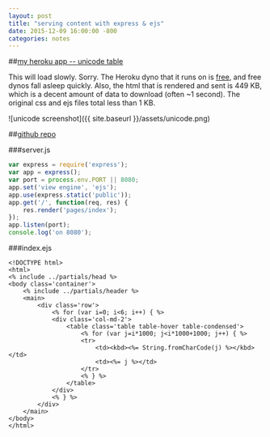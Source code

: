 ```yaml
---
layout: post
title: "serving content with express & ejs"
date: 2015-12-09 16:00:00 -800
categories: notes
---
```


##[my heroku app -- unicode table](https://radiant-basin-9785.herokuapp.com/)

This will load slowly. Sorry. The Heroku dyno that it runs on is [free](https://www.heroku.com/pricing), and free dynos fall asleep quickly. Also, the html that is rendered and sent is 449 KB, which is a decent amount of data to download (often ~1 second). The original css and ejs files total less than 1 KB. 

![unicode screenshot]({{ site.baseurl }}/assets/unicode.png)

##[github repo](https://github.com/jontejada/unicode)

###server.js
```javascript
var express = require('express');
var app = express();
var port = process.env.PORT || 8080;
app.set('view engine', 'ejs');
app.use(express.static('public'));
app.get('/', function(req, res) {
	res.render('pages/index');
});
app.listen(port);
console.log('on 8080');
```

###index.ejs
```ejs
<!DOCTYPE html>
<html>
<% include ../partials/head %>
<body class='container'>
	<% include ../partials/header %>
	<main>
		<div class='row'>
			<% for (var i=0; i<6; i++) { %>
			<div class='col-md-2'>
				<table class='table table-hover table-condensed'>
					<% for (var j=i*1000; j<i*1000+1000; j++) { %>
					<tr>
						<td><kbd><%= String.fromCharCode(j) %></kbd></td>
						<td><%= j %></td>
					</tr>
					<% } %>
				</table>
			</div>
			<% } %>
		</div>
	</main>
</body>
</html>
```